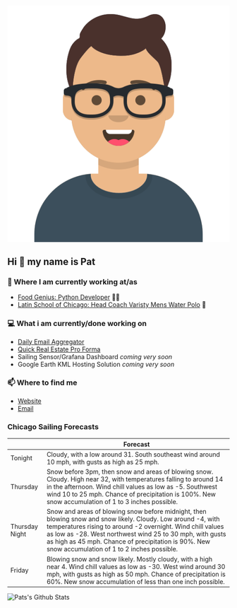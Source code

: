 [![Social banner for p-j-falconer](https://raw.githubusercontent.com/P-J-FALCONER/P-J-FALCONER/master/assets/avataaars.svg)](https://patfalconer.com/)
## Hi :wave: my name is Pat

### 💼 Where I am currently working at/as
- [Food Genius: Python Developer](https://getfoodgenius.com/) 🍔🐍
- [Latin School of Chicago: Head Coach Varisty Mens Water Polo](https://www.latinschool.org/) 🤽


### 💻 What i am currently/done working on
 - [Daily Email Aggregator](https://github.com/P-J-FALCONER/dott_daily_mail)
 - [Quick Real Estate Pro Forma](https://github.com/P-J-FALCONER/henry)
 - Sailing Sensor/Grafana Dashboard *coming very soon*
 - Google Earth KML Hosting Solution *coming very soon*

### 📫 Where to find me
 - [Website](https://patfalconer.com/)
 - [Email](mailto:patrick.j.falconer@gmail.com)


### Chicago Sailing Forecasts
|   | Forecast  |
|---|---|
| Tonight | Cloudy, with a low around 31. South southeast wind around 10 mph, with gusts as high as 25 mph. |
| Thursday | Snow before 3pm, then snow and areas of blowing snow. Cloudy. High near 32, with temperatures falling to around 14 in the afternoon. Wind chill values as low as -5. Southwest wind 10 to 25 mph. Chance of precipitation is 100%. New snow accumulation of 1 to 3 inches possible. |
| Thursday Night | Snow and areas of blowing snow before midnight, then blowing snow and snow likely. Cloudy. Low around -4, with temperatures rising to around -2 overnight. Wind chill values as low as -28. West northwest wind 25 to 30 mph, with gusts as high as 45 mph. Chance of precipitation is 90%. New snow accumulation of 1 to 2 inches possible. |
| Friday | Blowing snow and snow likely. Mostly cloudy, with a high near 4. Wind chill values as low as -30. West wind around 30 mph, with gusts as high as 50 mph. Chance of precipitation is 60%. New snow accumulation of less than one inch possible. |

![Pats's Github Stats](https://github-readme-stats.vercel.app/api?username=p-j-falconer&show_icons=true&theme=radical)
